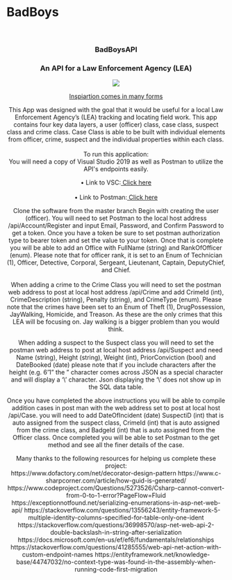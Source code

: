 # BadBoys

<br />
<p align="center">
  <h3 align="center">BadBoysAPI</h3>
  <h3 align="center">An API for a Law Enforcement Agency (LEA)</h3>
    <p align="center">
<img src=https://cloudsmallbusinessservice.com/wp-content/uploads/2017/02/Best-Law-Enforcement-Software.png">
  <p align="center">
    <a href="https://www.youtube.com/watch?v=BUjUz_QEh48" target="blank"> Inspiartion comes in many forms </a>
    <br />
  </p>
</p>
<p align="center">
This App was designed with the goal that it would be useful for a local Law Enforcement Agency’s (LEA) tracking and locating field work. This app contains four key data layers, a user (officer) class, case class, suspect class and crime class. Case Class is able to be built with individual elements from officer, crime, suspect and the individual properties within each class. 
<br><br>
To run this application:
<br>
You will need a copy of Visual Studio 2019 as well as Postman to utilize the API's endpoints easily.
<br>
<p align="center">
•	Link to VSC:<a href="https://visualstudio.microsoft.com/downloads/" target="blank"> Click here </a>
<br>
<br>
•	Link to Postman:<a href="https://www.postman.com/downloads/" target="blank"> Click here </a>
</p>
<p align="center">
Clone the software from the master branch
Begin with creating the user (officer). You will need to set Postman to the local host address /api/Account/Register and input Email, Password, and Confirm Password to get a token. Once you have a token be sure to set postman authorization type to bearer token and set the value to your token. Once that is complete you will be able to add an Office with FullName (string) and RankOfOfficer (enum). Please note that for officer rank, it is set to an Enum of Technician (1), Officer, Detective, Corporal, Sergeant, Lieutenant, Captain, DeputyChief, and Chief. 
<br><br>
When adding a crime to the Crime Class you will need to set the postman web address to post at local host address /api/Crime and add CrimeId (int), CrimeDescription (string), Penalty (string), and CrimeType (enum). Please note that the crimes have been set to an Enum of Theft (1), DrugPossession, JayWalking, Homicide, and Treason. As these are the only crimes that this LEA will be focusing on. Jay walking is a bigger problem than you would think.  
<p align="center">
When adding a suspect to the Suspect class you will need to set the postman web address to post at local host address /api/Suspect and need Name (string), Height (string), Weight (int), PriorConviction (bool) and DateBooked (date) please note that if you include characters after the height (e.g. 6’1” the ” character comes across JSON as a special character and will display a ‘\’ character. Json displaying the ‘\’ does not show up in the SQL data table. 
<p align="center">
Once you have completed the above instructions you will be able to compile addition cases in post man with the web address set to post at local host /api/Case. you will need to add DateOfIncident (date) SuspectiD (int) that is auto assigned from the suspect class, CrimeId (int) that is auto assigned from the crime class, and BadgeId (int) that is auto assigned from the Officer class. Once completed you will be able to set Postman to the get method and see all the finer details of the case.</p>
                 <p align="center">
Many thanks to the following resources for helping us complete these project:<br>
https://www.dofactory.com/net/decorator-design-pattern
https://www.c-sharpcorner.com/article/how-guid-is-generated/
https://www.codeproject.com/Questions/5273526/Csharp-cannot-convert-from-0-to-1-error?PageFlow=Fluid
https://exceptionnotfound.net/serializing-enumerations-in-asp-net-web-api/
https://stackoverflow.com/questions/13556243/entity-framework-5-multiple-identity-columns-specified-for-table-only-one-ident
https://stackoverflow.com/questions/36998570/asp-net-web-api-2-double-backslash-in-string-after-serialization
https://docs.microsoft.com/en-us/ef/ef6/fundamentals/relationships
https://stackoverflow.com/questions/41285555/web-api-net-action-with-custom-endpoint-names
https://entityframework.net/knowledge-base/44747032/no-context-type-was-found-in-the-assembly-when-running-code-first-migration
                                  </p>

